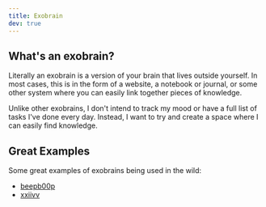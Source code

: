 ```yaml
---
title: Exobrain
dev: true
---
```


## What's an exobrain?

Literally an exobrain is a version of your brain that lives outside yourself.
In most cases, this is in the form of a website, a notebook or journal, or some other system where you can easily link together pieces of knowledge.

Unlike other exobrains, I don't intend to track my mood or have a full list of tasks I've done every day.
Instead, I want to try and create a space where I can easily find knowledge.

## Great Examples

Some great examples of exobrains being used in the wild:

- [beepb00p]
- [xxiivv]

[beepb00p]: ./people/beepb00p.md
[xxiivv]: https://wiki.xxiivv.com/site/home.html
[memex]: https://en.wikipedia.org/wiki/Memex
